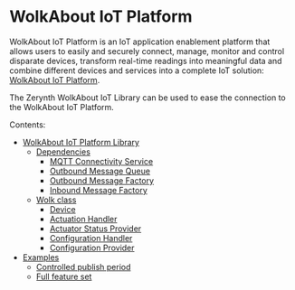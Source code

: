 <!-- _lib.wolkabout.iot -->
# WolkAbout IoT Platform

WolkAbout IoT Platform is an IoT application enablement platform that allows users to easily and securely connect, manage, monitor and control disparate devices, transform real-time readings into meaningful data and combine different devices and services into a complete IoT solution: [WolkAbout IoT Platform](https://wolkabout.com/).

The Zerynth WolkAbout IoT Library can be used to ease the connection to the WolkAbout IoT Platform.

Contents:


* [WolkAbout IoT Platform Library](https://docs.zerynth.com/latest/official/lib.wolkabout.iot/docs/official_lib.wolkabout.iot_iot.html)
    * [Dependencies](https://docs.zerynth.com/latest/official/lib.wolkabout.iot/docs/official_lib.wolkabout.iot_iot.html#dependencies)
        * [MQTT Connectivity Service](https://docs.zerynth.com/latest/official/lib.wolkabout.iot/docs/official_lib.wolkabout.iot_iot.html#mqtt-connectivity-service)
        * [Outbound Message Queue](https://docs.zerynth.com/latest/official/lib.wolkabout.iot/docs/official_lib.wolkabout.iot_iot.html#outbound-message-queue)
        * [Outbound Message Factory](https://docs.zerynth.com/latest/official/lib.wolkabout.iot/docs/official_lib.wolkabout.iot_iot.html#outbound-message-factory)
        * [Inbound Message Factory](https://docs.zerynth.com/latest/official/lib.wolkabout.iot/docs/official_lib.wolkabout.iot_iot.html#inbound-message-factory)
    * [Wolk class](https://docs.zerynth.com/latest/official/lib.wolkabout.iot/docs/official_lib.wolkabout.iot_iot.html#wolk-class)
        * [Device](https://docs.zerynth.com/latest/official/lib.wolkabout.iot/docs/official_lib.wolkabout.iot_iot.html#device)
        * [Actuation Handler](https://docs.zerynth.com/latest/official/lib.wolkabout.iot/docs/official_lib.wolkabout.iot_iot.html#actuation-handler)
        * [Actuator Status Provider](https://docs.zerynth.com/latest/official/lib.wolkabout.iot/docs/official_lib.wolkabout.iot_iot.html#actuator-status-provider)
        * [Configuration Handler](https://docs.zerynth.com/latest/official/lib.wolkabout.iot/docs/official_lib.wolkabout.iot_iot.html#configuration-handler)
        * [Configuration Provider](https://docs.zerynth.com/latest/official/lib.wolkabout.iot/docs/official_lib.wolkabout.iot_iot.html#configuration-provider)
* [Examples](https://docs.zerynth.com/latest/official/lib.wolkabout.iot/examples/examples.html)
    * [Controlled publish period](https://docs.zerynth.com/latest/official/lib.wolkabout.iot/examples/examples.html#controlled-publish-period)
    * [Full feature set](https://docs.zerynth.com/latest/official/lib.wolkabout.iot/examples/examples.html#controlled-publish-period)